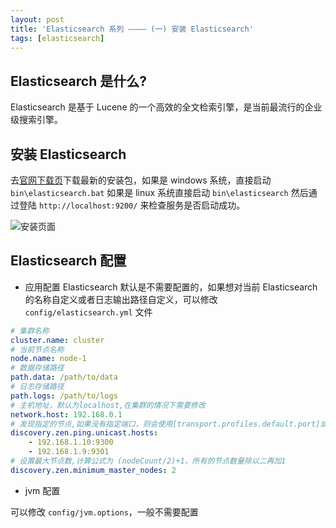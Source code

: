 ```yaml
---
layout: post
title: 'Elasticsearch 系列 ———— (一) 安装 Elasticsearch'
tags: [elasticsearch]
---
```


## Elasticsearch 是什么?

Elasticsearch 是基于 Lucene 的一个高效的全文检索引擎，是当前最流行的企业级搜索引擎。

## 安装 Elasticsearch

去[官网下载页](https://www.elastic.co/downloads/elasticsearch)下载最新的安装包，如果是 windows 系统，直接启动 `bin\elasticsearch.bat`
如果是 linux 系统直接启动 `bin\elasticsearch` 然后通过登陆 `http://localhost:9200/` 来检查服务是否启动成功。

![安装页面]({{"/public/images/elasticsearch/es-01.png"}} "安装页面")

## Elasticsearch 配置

- 应用配置
Elasticsearch 默认是不需要配置的，如果想对当前 Elasticsearch 的名称自定义或者日志输出路径自定义，可以修改 `config/elasticsearch.yml` 文件

```yaml
# 集群名称
cluster.name: cluster
# 当前节点名称
node.name: node-1
# 数据存储路径
path.data: /path/to/data
# 日志存储路径
path.logs: /path/to/logs
# 主机地址，默认为localhost,在集群的情况下需要修改
network.host: 192.168.0.1
# 发现指定的节点,如果没有指定端口，则会使用[transport.profiles.default.port]或者[transport.tcp.port]的端口
discovery.zen.ping.unicast.hosts:
    - 192.168.1.10:9300
    - 192.168.1.9:9301
# 设置最大节点数,计算公式为 (nodeCount/2)+1，所有的节点数量除以二再加1
discovery.zen.minimum_master_nodes: 2

```
- jvm 配置

可以修改 `config/jvm.options`，一般不需要配置





